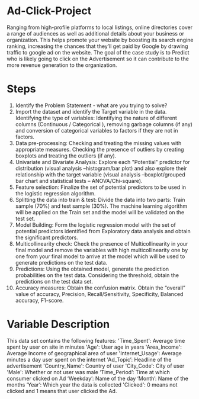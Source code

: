 # Ad-Click-Project
Ranging from high-profile platforms to local listings, online directories cover a range of audiences as well as additional details about your business or organization. This helps promote your website by boosting its search engine ranking, increasing the chances that they’ll get paid by Google by drawing traffic to google ad on the website. The goal of the case study is to Predict who is likely going to click on the Advertisement so it can contribute to the more revenue generation to the organization.
# Steps 
1.	Identify the Problem Statement - what are you trying to solve?
2.	Import the dataset and identify the Target variable in the data.
Identifying the type of variables: Identifying the nature of different columns (Continuous / Categorical ), removing garbage columns (if any) and conversion of categorical variables to factors if they are not in factors.
3.	Data pre-processing: Checking and treating the missing values with appropriate measures. Checking the presence of outliers by creating boxplots and treating the outliers (if any).
4.	Univariate and Bivariate Analysis: Explore each "Potential" predictor for distribution (visual analysis –histogram/bar plot) and also explore their relationship with the target variable (visual analysis –boxplot/grouped bar chart and statistical tests – ANOVA/Chi-square).
5.	Feature selection: Finalize the set of potential predictors to be used in the logistic regression algorithm.
6.	Splitting the data into train & test: Divide the data into two parts: Train sample (70%) and test sample (30%). The machine learning algorithm will be applied on the Train set and the model will be validated on the test set.
7.	Model Building: Form the logistic regression model with the set of potential predictors identified from Exploratory data analysis and obtain the significant predictors.
8.	Multicollinearity check: Check the presence of Multicollinearity in your final model and remove the variables with high multicollinearity one by one from your final model to arrive at the model which will be used to generate predictions on the test data.
9.	Predictions: Using the obtained model, generate the prediction probabilities on the test data. Considering the threshold, obtain the predictions on the test data set.
10.	Accuracy measures: Obtain the confusion matrix. Obtain the “overall” value of accuracy, Precision, Recall/Sensitivity, Specificity, Balanced accuracy, F1-score.
# Variable Description
This data set contains the following features:
'Time_Spent': Average time spent by user on site in minutes
'Age': User age in years
'Area_Income': Average Income of geographical area of user
'Internet_Usage': Average minutes a day user spent on the internet
'Ad_Topic’: Headline of the advertisement
'Country_Name': Country of user
'City_Code': City of user
'Male': Whether or not user was male
‘Time_Period’: Time at which consumer clicked on Ad
‘Weekday’: Name of the day
‘Month’: Name of the months
‘Year’: Which year the data is collected
'Clicked': 0 means not clicked and 1 means that user clicked the Ad.

